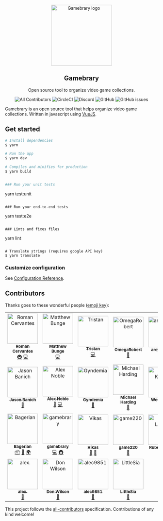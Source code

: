 <p align="center">
    <img width="200" src="https://avatars.githubusercontent.com/u/60666270?s=400&u=7c4502cecfa87cdc049682dadc2072ab5f2b8733&v=4" alt="Gamebrary logo">
    <h2 align="center">Gamebrary</h2>
    <p align="center">Open source tool to organize video game collections.</p>
</p>

<p align="center">
<img alt="All Contributors" src="https://img.shields.io/badge/all_contributors-13-orange.svg?style=flat-square">
<img alt="CircleCI" src="https://img.shields.io/circleci/build/gh/romancm/gamebrary/master.svg?style=flat-square">
<img alt="Discord" src="https://img.shields.io/discord/581552390315180046.svg?style=flat-square">
<img alt="GitHub" src="https://img.shields.io/github/license/romancm/gamebrary.svg?style=flat-square">
<img alt="GitHub issues" src="https://img.shields.io/github/issues/romancm/gamebrary.svg?style=flat-square">
</p>

<!-- ![Gamebrary board](https://user-images.githubusercontent.com/645310/57200356-d0e80480-6f3f-11e9-92e2-5c80ec186bda.png) -->

Gamebrary is an open source tool that helps organize video game collections. Written in javascript using [VueJS](https://github.com/vuejs/vue).

<!-- # Table of content
Take me to [pookie](#pookie)

- <a name="features">Features</a>

# Features

# Tech stack
# Build Process
- instructions for yarn translate
# Add table of content
# Feedback
# Contributors -->

## Get started

```bash
# Install dependencies
$ yarn

# Run the app
$ yarn dev

# Compiles and minifies for production
$ yarn build


### Run your unit tests
```
yarn test:unit
```

### Run your end-to-end tests
```
yarn test:e2e
```

### Lints and fixes files
```
yarn lint
```

# Translate strings (requires google API key)
$ yarn translate
```

### Customize configuration
See [Configuration Reference](https://cli.vuejs.org/config/).

## Contributors

Thanks goes to these wonderful people ([emoji key](https://allcontributors.org/docs/en/emoji-key)):

<!-- ALL-CONTRIBUTORS-LIST:START - Do not remove or modify this section -->
<!-- prettier-ignore-start -->
<!-- markdownlint-disable -->
<table>
  <tbody>
    <tr>
      <td align="center"><a href="https://dev.to/romancm"><img src="https://avatars0.githubusercontent.com/u/645310?v=4?s=100" width="100px;" alt="Roman Cervantes"/><br /><sub><b>Roman Cervantes</b></sub></a><br /><a href="#infra-romancm" title="Infrastructure (Hosting, Build-Tools, etc)">🚇</a> <a href="https://github.com/romancm/gamebrary/commits?author=romancm" title="Code">💻</a></td>
      <td align="center"><a href="https://github.com/mattb555"><img src="https://avatars1.githubusercontent.com/u/10692492?v=4?s=100" width="100px;" alt="Matthew Bunge"/><br /><sub><b>Matthew Bunge</b></sub></a><br /><a href="https://github.com/romancm/gamebrary/commits?author=mattb555" title="Code">💻</a></td>
      <td align="center"><a href="https://github.com/3stan"><img src="https://avatars0.githubusercontent.com/u/3209018?v=4?s=100" width="100px;" alt="Tristan"/><br /><sub><b>Tristan</b></sub></a><br /><a href="https://github.com/romancm/gamebrary/commits?author=3stan" title="Code">💻</a></td>
      <td align="center"><a href="https://github.com/OmegaRobert"><img src="https://avatars0.githubusercontent.com/u/50242286?v=4?s=100" width="100px;" alt="OmegaRobert"/><br /><sub><b>OmegaRobert</b></sub></a><br /><a href="https://github.com/romancm/gamebrary/issues?q=author%3AOmegaRobert" title="Bug reports">🐛</a></td>
      <td align="center"><a href="https://github.com/areyouokani"><img src="https://avatars0.githubusercontent.com/u/29702693?v=4?s=100" width="100px;" alt="areyouokani"/><br /><sub><b>areyouokani</b></sub></a><br /><a href="#question-areyouokani" title="Answering Questions">💬</a> <a href="https://github.com/romancm/gamebrary/issues?q=author%3Aareyouokani" title="Bug reports">🐛</a></td>
      <td align="center"><a href="https://www.jacobweisz.com"><img src="https://avatars0.githubusercontent.com/u/4399499?v=4?s=100" width="100px;" alt="Jacob Weisz"/><br /><sub><b>Jacob Weisz</b></sub></a><br /><a href="#ideas-ocdtrekkie" title="Ideas, Planning, & Feedback">🤔</a></td>
      <td align="center"><a href="http://www.guillaume-martigny.fr"><img src="https://avatars3.githubusercontent.com/u/2543511?v=4?s=100" width="100px;" alt="Guillaume Martigny"/><br /><sub><b>Guillaume Martigny</b></sub></a><br /><a href="https://github.com/romancm/gamebrary/issues?q=author%3AGMartigny" title="Bug reports">🐛</a></td>
    </tr>
    <tr>
      <td align="center"><a href="https://github.com/Jdban"><img src="https://avatars2.githubusercontent.com/u/490005?v=4?s=100" width="100px;" alt="Jason Banich"/><br /><sub><b>Jason Banich</b></sub></a><br /><a href="https://github.com/romancm/gamebrary/issues?q=author%3AJdban" title="Bug reports">🐛</a></td>
      <td align="center"><a href="http://alexnoble.co.uk"><img src="https://avatars0.githubusercontent.com/u/6237394?v=4?s=100" width="100px;" alt="Alex Noble"/><br /><sub><b>Alex Noble</b></sub></a><br /><a href="#ideas-Swinkid" title="Ideas, Planning, & Feedback">🤔</a> <a href="https://github.com/romancm/gamebrary/commits?author=Swinkid" title="Code">💻</a></td>
      <td align="center"><a href="https://github.com/Gyndemia"><img src="https://avatars1.githubusercontent.com/u/20953745?v=4?s=100" width="100px;" alt="Gyndemia"/><br /><sub><b>Gyndemia</b></sub></a><br /><a href="https://github.com/romancm/gamebrary/issues?q=author%3AGyndemia" title="Bug reports">🐛</a></td>
      <td align="center"><a href="https://dev.to/apersonnamedmike"><img src="https://avatars0.githubusercontent.com/u/10731372?v=4?s=100" width="100px;" alt="Michael Harding"/><br /><sub><b>Michael Harding</b></sub></a><br /><a href="https://github.com/romancm/gamebrary/issues?q=author%3Aapersonnamedmike" title="Bug reports">🐛</a></td>
      <td align="center"><a href="https://kenyon.dev"><img src="https://avatars1.githubusercontent.com/u/7605770?v=4?s=100" width="100px;" alt="Wes Kenyon"/><br /><sub><b>Wes Kenyon</b></sub></a><br /><a href="https://github.com/romancm/gamebrary/issues?q=author%3AWKenya" title="Bug reports">🐛</a></td>
      <td align="center"><a href="https://haseebelahi.dev"><img src="https://avatars1.githubusercontent.com/u/13603051?v=4?s=100" width="100px;" alt="Haseeb Elahi"/><br /><sub><b>Haseeb Elahi</b></sub></a><br /><a href="https://github.com/romancm/gamebrary/commits?author=haseebelahi" title="Code">💻</a></td>
      <td align="center"><a href="http://codinggoat.com"><img src="https://avatars3.githubusercontent.com/u/984069?v=4?s=100" width="100px;" alt="Patrick Kontschak"/><br /><sub><b>Patrick Kontschak</b></sub></a><br /><a href="https://github.com/romancm/gamebrary/commits?author=paddykontschak" title="Code">💻</a></td>
    </tr>
    <tr>
      <td align="center"><a href="https://github.com/Bagerian"><img src="https://avatars1.githubusercontent.com/u/28718007?v=4?s=100" width="100px;" alt="Bagerian"/><br /><sub><b>Bagerian</b></sub></a><br /><a href="#platform-Bagerian" title="Packaging/porting to new platform">📦</a> <a href="https://github.com/romancm/gamebrary/issues?q=author%3ABagerian" title="Bug reports">🐛</a> <a href="#translation-Bagerian" title="Translation">🌍</a></td>
      <td align="center"><a href="https://github.com/gamebrary"><img src="https://avatars3.githubusercontent.com/u/60666270?v=4?s=100" width="100px;" alt="gamebrary"/><br /><sub><b>gamebrary</b></sub></a><br /><a href="https://github.com/romancm/gamebrary/commits?author=gamebrary" title="Code">💻</a> <a href="#infra-gamebrary" title="Infrastructure (Hosting, Build-Tools, etc)">🚇</a></td>
      <td align="center"><a href="https://github.com/vman88"><img src="https://avatars1.githubusercontent.com/u/8726593?v=4?s=100" width="100px;" alt="Vikas"/><br /><sub><b>Vikas</b></sub></a><br /><a href="#ideas-vman88" title="Ideas, Planning, & Feedback">🤔</a> <a href="https://github.com/romancm/gamebrary/issues?q=author%3Avman88" title="Bug reports">🐛</a></td>
      <td align="center"><a href="https://github.com/game220"><img src="https://avatars1.githubusercontent.com/u/71243360?v=4?s=100" width="100px;" alt="game220"/><br /><sub><b>game220</b></sub></a><br /><a href="https://github.com/romancm/gamebrary/issues?q=author%3Agame220" title="Bug reports">🐛</a></td>
      <td align="center"><a href="https://github.com/rllaquet"><img src="https://avatars.githubusercontent.com/u/22679382?v=4?s=100" width="100px;" alt="Rubén Llaquet"/><br /><sub><b>Rubén Llaquet</b></sub></a><br /><a href="https://github.com/romancm/gamebrary/issues?q=author%3Arllaquet" title="Bug reports">🐛</a></td>
      <td align="center"><a href="https://github.com/Dinth"><img src="https://avatars.githubusercontent.com/u/313674?v=4?s=100" width="100px;" alt="Michal"/><br /><sub><b>Michal</b></sub></a><br /><a href="https://github.com/romancm/gamebrary/issues?q=author%3ADinth" title="Bug reports">🐛</a></td>
      <td align="center"><a href="https://erbilnas.com"><img src="https://avatars.githubusercontent.com/u/15656271?v=4?s=100" width="100px;" alt="Erbil Nas"/><br /><sub><b>Erbil Nas</b></sub></a><br /><a href="https://github.com/romancm/gamebrary/issues?q=author%3Aerbilnas" title="Bug reports">🐛</a></td>
    </tr>
    <tr>
      <td align="center"><a href="https://github.com/lindyhop"><img src="https://avatars.githubusercontent.com/u/2474927?v=4?s=100" width="100px;" alt="alex."/><br /><sub><b>alex.</b></sub></a><br /><a href="https://github.com/romancm/gamebrary/issues?q=author%3Alindyhop" title="Bug reports">🐛</a></td>
      <td align="center"><a href="https://www.pyxol.com"><img src="https://avatars.githubusercontent.com/u/422444?v=4?s=100" width="100px;" alt="Don Wilson"/><br /><sub><b>Don Wilson</b></sub></a><br /><a href="#ideas-donwilson" title="Ideas, Planning, & Feedback">🤔</a></td>
      <td align="center"><a href="https://github.com/alec9851"><img src="https://avatars.githubusercontent.com/u/118633227?v=4?s=100" width="100px;" alt="alec9851"/><br /><sub><b>alec9851</b></sub></a><br /><a href="https://github.com/romancm/gamebrary/issues?q=author%3Aalec9851" title="Bug reports">🐛</a></td>
      <td align="center"><a href="https://github.com/LittleSia"><img src="https://avatars.githubusercontent.com/u/119691465?v=4?s=100" width="100px;" alt="LittleSia"/><br /><sub><b>LittleSia</b></sub></a><br /><a href="https://github.com/romancm/gamebrary/issues?q=author%3ALittleSia" title="Bug reports">🐛</a></td>
    </tr>
  </tbody>
</table>

<!-- markdownlint-restore -->
<!-- prettier-ignore-end -->

<!-- ALL-CONTRIBUTORS-LIST:END -->

This project follows the [all-contributors](https://github.com/all-contributors/all-contributors) specification. Contributions of any kind welcome!

<!-- ### <a name="pookie"></a>Some heading -->

